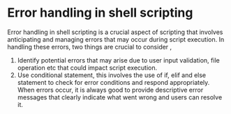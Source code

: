 #  Error handling in shell scripting

Error handling in shell scripting is a crucial aspect of scripting that involves anticipating and managing errors that may occur during script execution. In handling these errors, two things are crucial to consider ,
1. Identify potential errors that may arise due to user input validation, file operation etc that could impact script execution.
2. Use conditional statement, this involves the use of if, elif and else statement to check for error conditions and respond appropriately.
When errors occur, it is always good to provide descriptive error messages that clearly indicate what went wrong and users can resolve it.

